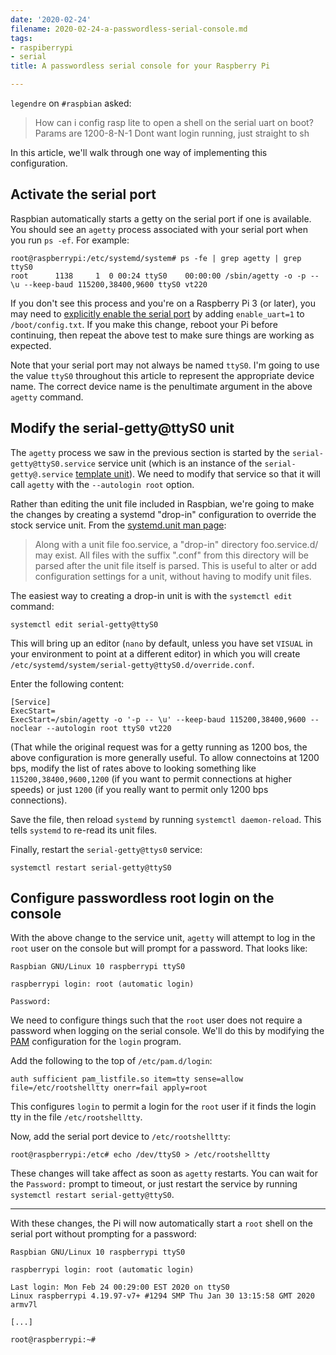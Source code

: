```yaml
---
date: '2020-02-24'
filename: 2020-02-24-a-passwordless-serial-console.md
tags:
- raspiberrypi
- serial
title: A passwordless serial console for your Raspberry Pi

---
```


`legendre` on `#raspbian` asked:

> How can i config rasp lite to open a shell on the serial uart on boot? Params
> are 1200-8-N-1 Dont want login running, just straight to sh

In this article, we'll walk through one way of implementing this configuration.

## Activate the serial port

Raspbian automatically starts a getty on the serial port if one is available. You should see an `agetty` process associated with your serial port when you run `ps -ef`. For example:

```
root@raspberrypi:/etc/systemd/system# ps -fe | grep agetty | grep ttyS0
root      1138     1  0 00:24 ttyS0    00:00:00 /sbin/agetty -o -p -- \u --keep-baud 115200,38400,9600 ttyS0 vt220
```

If you don't see this process and you're on a Raspberry Pi 3 (or later), you may need to [explicitly enable the serial port][1] by adding `enable_uart=1` to `/boot/config.txt`. If you make this change, reboot your Pi before continuing, then repeat the above test to make sure things are working as expected.

Note that your serial port may not always be named `ttyS0`. I'm going to use the value `ttyS0` throughout this article to represent the appropriate device name. The correct device name is the penultimate argument in the above `agetty` command.

## Modify the serial-getty@ttyS0 unit

The `agetty` process we saw in the previous section is started by the `serial-getty@ttyS0.service` service unit (which is an instance of the `serial-getty@.service` [template unit][]). We need to modify that service so that it will call `agetty` with the `--autologin root` option.

[template unit]: https://fedoramagazine.org/systemd-template-unit-files/

Rather than editing the unit file included in Raspbian, we're going to make the changes by creating a systemd "drop-in" configuration to override the stock service unit.  From the [systemd.unit man page][]:

[systemd.unit man page]: https://www.freedesktop.org/software/systemd/man/systemd.unit.html

> Along with a unit file foo.service, a "drop-in" directory foo.service.d/ may exist. All files with the suffix ".conf" from this directory will be parsed after the unit file itself is parsed. This is useful to alter or add configuration settings for a unit, without having to modify unit files.

The easiest way to creating a drop-in unit is with the `systemctl edit` command:

```
systemctl edit serial-getty@ttyS0
```

This will bring up an editor (`nano` by default, unless you have set `VISUAL` in your environment to point at a different editor) in which you will create `/etc/systemd/system/serial-getty@ttyS0.d/override.conf`.

Enter the following content:

```
[Service]
ExecStart=
ExecStart=/sbin/agetty -o '-p -- \u' --keep-baud 115200,38400,9600 --noclear --autologin root ttyS0 vt220
```

(That while the original request was for a getty running as 1200 bos, the above configuration is more generally useful. To allow connectoins at 1200 bps, modify the list of rates above to looking something like `115200,38400,9600,1200` (if you want to permit connections at higher speeds) or just `1200` (if you really want to permit only 1200 bps connections).

Save the file, then reload `systemd` by running `systemctl daemon-reload`. This tells `systemd` to re-read its unit files.

Finally, restart the `serial-getty@ttys0` service:

```
systemctl restart serial-getty@ttyS0
```

## Configure passwordless root login on the console

With the above change to the service unit, `agetty` will attempt to log in the `root` user on the console but will prompt for a password. That looks like:

```
Raspbian GNU/Linux 10 raspberrypi ttyS0

raspberrypi login: root (automatic login)

Password:
```

We need to configure things such that the `root` user does not require a password when logging on the serial console. We'll do this by modifying the [PAM][] configuration for the `login` program.

[PAM]: http://www.linux-pam.org/

Add the following to the top of `/etc/pam.d/login`:

```
auth sufficient pam_listfile.so item=tty sense=allow file=/etc/rootshelltty onerr=fail apply=root
```

This configures `login` to permit a login for the `root` user if it finds the login tty in the file `/etc/rootshelltty`.

Now, add the serial port device to `/etc/rootshelltty`:

```
root@raspberrypi:/etc# echo /dev/ttyS0 > /etc/rootshelltty
```

These changes will take affect as soon as `agetty` restarts. You can wait for the `Password:` prompt to timeout, or just restart the service by running `systemctl restart serial-getty@ttyS0`.

---

With these changes, the Pi will now automatically start a `root` shell on the serial port without prompting for a password:

```
Raspbian GNU/Linux 10 raspberrypi ttyS0

raspberrypi login: root (automatic login)

Last login: Mon Feb 24 00:29:00 EST 2020 on ttyS0
Linux raspberrypi 4.19.97-v7+ #1294 SMP Thu Jan 30 13:15:58 GMT 2020 armv7l

[...]

root@raspberrypi:~#

```

[1]: https://www.raspberrypi.org/forums/viewtopic.php?f=28&t=141195
